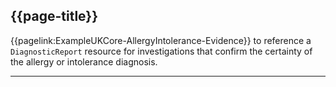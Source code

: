 ## {{page-title}}

{{pagelink:ExampleUKCore-AllergyIntolerance-Evidence}} to reference a `DiagnosticReport` resource for investigations that confirm the certainty of the allergy or intolerance diagnosis.

---
